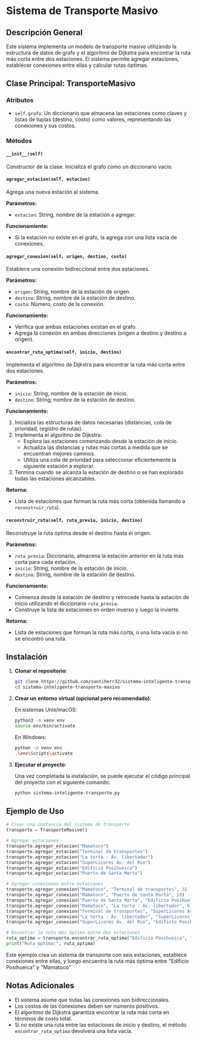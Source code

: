 # Sistema de Transporte Masivo

## Descripción General

Este sistema implementa un modelo de transporte masivo utilizando la estructura de datos de grafo y el algoritmo de Dijkstra para encontrar la ruta más corta entre dos estaciones.
El sistema permite agregar estaciones, establecer conexiones entre ellas y calcular rutas óptimas.

## Clase Principal: TransporteMasivo

### Atributos

- `self.grafo`: Un diccionario que almacena las estaciones como claves y listas de tuplas (destino, costo) como valores, representando las conexiones y sus costos.

### Métodos

#### `__init__(self)`

Constructor de la clase. Inicializa el grafo como un diccionario vacío.

#### `agregar_estacion(self, estacion)`

Agrega una nueva estación al sistema.

**Parámetros:**

- `estacion`: String, nombre de la estación a agregar.

**Funcionamiento:**

- Si la estación no existe en el grafo, la agrega con una lista vacía de conexiones.

#### `agregar_conexion(self, origen, destino, costo)`

Establece una conexión bidireccional entre dos estaciones.

**Parámetros:**

- `origen`: String, nombre de la estación de origen.
- `destino`: String, nombre de la estación de destino.
- `costo`: Número, costo de la conexión.

**Funcionamiento:**

- Verifica que ambas estaciones existan en el grafo.
- Agrega la conexión en ambas direcciones (origen a destino y destino a origen).

#### `encontrar_ruta_optima(self, inicio, destino)`

Implementa el algoritmo de Dijkstra para encontrar la ruta más corta entre dos estaciones.

**Parámetros:**

- `inicio`: String, nombre de la estación de inicio.
- `destino`: String, nombre de la estación de destino.

**Funcionamiento:**

1. Inicializa las estructuras de datos necesarias (distancias, cola de prioridad, registro de rutas).
2. Implementa el algoritmo de Dijkstra:
   - Explora las estaciones comenzando desde la estación de inicio.
   - Actualiza las distancias y rutas más cortas a medida que se encuentran mejores caminos.
   - Utiliza una cola de prioridad para seleccionar eficientemente la siguiente estación a explorar.
3. Termina cuando se alcanza la estación de destino o se han explorado todas las estaciones alcanzables.

**Retorna:**

- Lista de estaciones que forman la ruta más corta (obtenida llamando a `reconstruir_ruta`).

#### `reconstruir_ruta(self, ruta_previa, inicio, destino)`

Reconstruye la ruta óptima desde el destino hasta el origen.

**Parámetros:**

- `ruta_previa`: Diccionario, almacena la estación anterior en la ruta más corta para cada estación.
- `inicio`: String, nombre de la estación de inicio.
- `destino`: String, nombre de la estación de destino.

**Funcionamiento:**

- Comienza desde la estación de destino y retrocede hasta la estación de inicio utilizando el diccionario `ruta_previa`.
- Construye la lista de estaciones en orden inverso y luego la invierte.

**Retorna:**

- Lista de estaciones que forman la ruta más corta, o una lista vacía si no se encontró una ruta.

## Instalación

1. **Clonar el repositorio**:

   ```bash
   git clone https://github.com/santiherr32/sistema-inteligente-transporte-masivo.git
   cd sistema-inteligente-transporte-masivo
   ```

2. **Crear un entorno virtual (opcional pero recomendado)**:

   En sistemas Unix/macOS:

   ```bash
   python3 -m venv env
   source env/bin/activate
   ```

   En Windows:

   ```bash
   python -m venv env
   .\env\Scripts\activate
   ```

3. **Ejecutar el proyecto**:

   Una vez completada la instalación, se puede ejecutar el código principal del proyecto con el siguiente comando:

   ```bash
   python sistema-inteligente-transporte.py
   ```

## Ejemplo de Uso

```python
# Crear una instancia del sistema de transporte
transporte = TransporteMasivo()

# Agregar estaciones
transporte.agregar_estacion("Mamatoco")
transporte.agregar_estacion("Terminal de transportes")
transporte.agregar_estacion("La torta - Av. libertador")
transporte.agregar_estacion("SuperLicores Av. del Rio")
transporte.agregar_estacion("Edificio Posihueica")
transporte.agregar_estacion("Puerto de Santa Marta")

# Agregar conexiones entre estaciones
transporte.agregar_conexion("Mamatoco", "Terminal de transportes", 3)
transporte.agregar_conexion("Mamatoco", "Puerto de Santa Marta", 10)
transporte.agregar_conexion("Puerto de Santa Marta", "Edificio Posihueica", 1)
transporte.agregar_conexion("Mamatoco", "La torta - Av. libertador", 6)
transporte.agregar_conexion("Terminal de transportes", "SuperLicores Av. del Rio", 10)
transporte.agregar_conexion("La torta - Av. libertador", "SuperLicores Av. del Rio", 5)
transporte.agregar_conexion("SuperLicores Av. del Rio", "Edificio Posihueica", 7)

# Encontrar la ruta más óptima entre dos estaciones
ruta_optima = transporte.encontrar_ruta_optima("Edificio Posihueica", "Mamatoco")
print("Ruta óptima:", ruta_optima)
```

Este ejemplo crea un sistema de transporte con seis estaciones, establece conexiones entre ellas, y luego encuentra la ruta más óptima entre "Edificio Posihueica" y "Mamatoco"

## Notas Adicionales

- El sistema asume que todas las conexiones son bidireccionales.
- Los costos de las conexiones deben ser números positivos.
- El algoritmo de Dijkstra garantiza encontrar la ruta más corta en términos de costo total.
- Si no existe una ruta entre las estaciones de inicio y destino, el método `encontrar_ruta_optima` devolverá una lista vacía.
